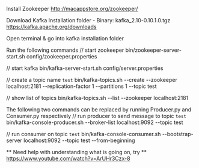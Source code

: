 Install Zookeeper
http://macappstore.org/zookeeper/

Download Kafka Installation folder - Binary: kafka_2.10-0.10.1.0.tgz
https://kafka.apache.org/downloads 

Open terminal & go into kafka installation folder 

Run the following commands
// start zookeeper
bin/zookeeper-server-start.sh config/zookeeper.properties

// start kafka
bin/kafka-server-start.sh config/server.properties

// create a topic name `test`
bin/kafka-topics.sh --create --zookeeper localhost:2181 --replication-factor 1 --partitions 1 --topic test

// show list of topics
bin/kafka-topics.sh --list --zookeeper localhost:2181


The following two commands can be replaced by running Producer.py and Consumer.py respectively
// run producer to send message to topic `test`
bin/kafka-console-producer.sh --broker-list localhost:9092 --topic test

// run consumer on topic `test`
bin/kafka-console-consumer.sh --bootstrap-server localhost:9092 --topic test --from-beginning


** Need help with understanding what is going on, try **
https://www.youtube.com/watch?v=ArUHr3Czx-8
